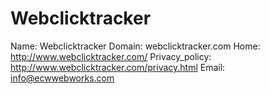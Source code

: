 
# Webclicktracker

Name: Webclicktracker
Domain: webclicktracker.com
Home: http://www.webclicktracker.com/
Privacy_policy: http://www.webclicktracker.com/privacy.html
Email: info@ecwwebworks.com
